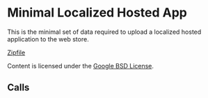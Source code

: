 
Minimal Localized Hosted App
=======

This is the minimal set of data required to upload a localized hosted application to the web store.

[Zipfile](http://developer.chrome.com/extensions/examples/api/i18n/localizedHostedApp.zip)

Content is licensed under the [Google BSD License](http://code.google.com/google_bsd_license.html).

Calls
-----

